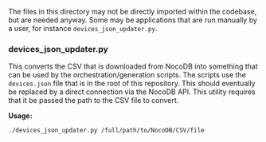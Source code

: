 The files in this directory may not be directly imported within the codebase, but are needed anyway. Some may be applications that are run manually by a user, for instance `devices_json_updater.py`.

### devices_json_updater.py

This converts the CSV that is downloaded from NocoDB into something that can be used by the orchestration/generation scripts. The scripts use the `devices.json` file that is in the root of this repository. This should eventually be replaced by a direct connection via the NocoDB API. This utility requires that it be passed the path to the CSV file to convert.

**Usage:**

```bash
./devices_json_updater.py /full/path/to/NocoDB/CSV/file
```
